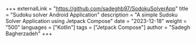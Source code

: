 +++
externalLink = "https://github.com/sadeghb97/SodokuSolverApp"
title = "Sudoku solver Android Application"
description = "A simple Sudoku Solver Application using Jetpack Compose"
date = "2023-12-18"
weight = "500"
languages = ["Kotlin"]
tags = ["Jetpack Compose"]
author = "Sadegh Bagherzadeh"
+++

